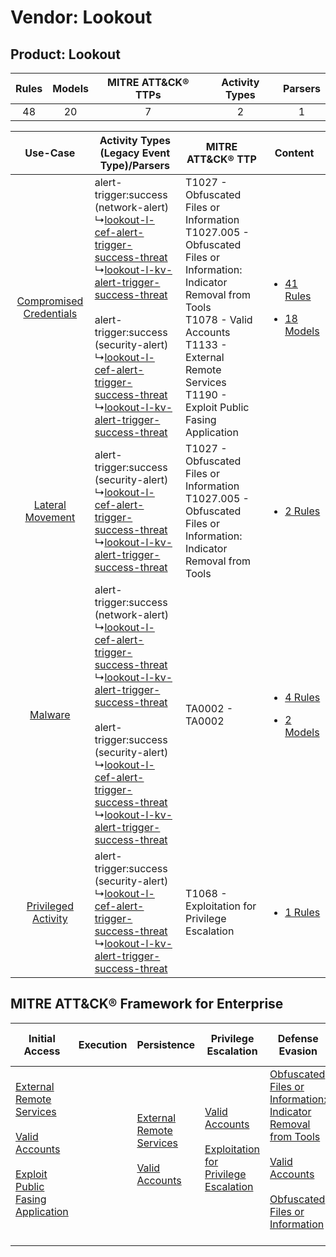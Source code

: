 Vendor: Lookout
===============
Product: Lookout
----------------
| Rules | Models | MITRE ATT&CK® TTPs | Activity Types | Parsers |
|:-----:|:------:|:------------------:|:--------------:|:-------:|
|  48   |   20   |         7          |       2        |    1    |

|    Use-Case    | Activity Types (Legacy Event Type)/Parsers    | MITRE ATT&CK® TTP    | Content    |
|:----:| ---- | ---- | ---- |
| [Compromised Credentials](../../../UseCases/uc_compromised_credentials.md) |  alert-trigger:success (network-alert)<br> ↳[lookout-l-cef-alert-trigger-success-threat](Ps/pC_lookoutlcefalerttriggersuccessthreat.md)<br> ↳[lookout-l-kv-alert-trigger-success-threat](Ps/pC_lookoutlkvalerttriggersuccessthreat.md)<br><br> alert-trigger:success (security-alert)<br> ↳[lookout-l-cef-alert-trigger-success-threat](Ps/pC_lookoutlcefalerttriggersuccessthreat.md)<br> ↳[lookout-l-kv-alert-trigger-success-threat](Ps/pC_lookoutlkvalerttriggersuccessthreat.md)<br> | T1027 - Obfuscated Files or Information<br>T1027.005 - Obfuscated Files or Information: Indicator Removal from Tools<br>T1078 - Valid Accounts<br>T1133 - External Remote Services<br>T1190 - Exploit Public Fasing Application<br> | [<ul><li>41 Rules</li></ul><ul><li>18 Models</li></ul>](RM/r_m_lookout_lookout_Compromised_Credentials.md) |
|        [Lateral Movement](../../../UseCases/uc_lateral_movement.md)        |  alert-trigger:success (security-alert)<br> ↳[lookout-l-cef-alert-trigger-success-threat](Ps/pC_lookoutlcefalerttriggersuccessthreat.md)<br> ↳[lookout-l-kv-alert-trigger-success-threat](Ps/pC_lookoutlkvalerttriggersuccessthreat.md)<br>    | T1027 - Obfuscated Files or Information<br>T1027.005 - Obfuscated Files or Information: Indicator Removal from Tools<br>    | [<ul><li>2 Rules</li></ul>](RM/r_m_lookout_lookout_Lateral_Movement.md)    |
|    [Malware](../../../UseCases/uc_malware.md)    |  alert-trigger:success (network-alert)<br> ↳[lookout-l-cef-alert-trigger-success-threat](Ps/pC_lookoutlcefalerttriggersuccessthreat.md)<br> ↳[lookout-l-kv-alert-trigger-success-threat](Ps/pC_lookoutlkvalerttriggersuccessthreat.md)<br><br> alert-trigger:success (security-alert)<br> ↳[lookout-l-cef-alert-trigger-success-threat](Ps/pC_lookoutlcefalerttriggersuccessthreat.md)<br> ↳[lookout-l-kv-alert-trigger-success-threat](Ps/pC_lookoutlkvalerttriggersuccessthreat.md)<br> | TA0002 - TA0002<br>    | [<ul><li>4 Rules</li></ul><ul><li>2 Models</li></ul>](RM/r_m_lookout_lookout_Malware.md)    |
|     [Privileged Activity](../../../UseCases/uc_privileged_activity.md)     |  alert-trigger:success (security-alert)<br> ↳[lookout-l-cef-alert-trigger-success-threat](Ps/pC_lookoutlcefalerttriggersuccessthreat.md)<br> ↳[lookout-l-kv-alert-trigger-success-threat](Ps/pC_lookoutlkvalerttriggersuccessthreat.md)<br>    | T1068 - Exploitation for Privilege Escalation<br>    | [<ul><li>1 Rules</li></ul>](RM/r_m_lookout_lookout_Privileged_Activity.md)    |

MITRE ATT&CK® Framework for Enterprise
--------------------------------------
| Initial Access                                                                                                                                                                                                                         | Execution | Persistence                                                                                                                                      | Privilege Escalation                                                                                                                                          | Defense Evasion                                                                                                                                                                                                                                                               | Credential Access | Discovery | Lateral Movement | Collection | Command and Control | Exfiltration | Impact |
| -------------------------------------------------------------------------------------------------------------------------------------------------------------------------------------------------------------------------------------- | --------- | ------------------------------------------------------------------------------------------------------------------------------------------------ | ------------------------------------------------------------------------------------------------------------------------------------------------------------- | ----------------------------------------------------------------------------------------------------------------------------------------------------------------------------------------------------------------------------------------------------------------------------- | ----------------- | --------- | ---------------- | ---------- | ------------------- | ------------ | ------ |
| [External Remote Services](https://attack.mitre.org/techniques/T1133)<br><br>[Valid Accounts](https://attack.mitre.org/techniques/T1078)<br><br>[Exploit Public Fasing Application](https://attack.mitre.org/techniques/T1190)<br><br> |           | [External Remote Services](https://attack.mitre.org/techniques/T1133)<br><br>[Valid Accounts](https://attack.mitre.org/techniques/T1078)<br><br> | [Valid Accounts](https://attack.mitre.org/techniques/T1078)<br><br>[Exploitation for Privilege Escalation](https://attack.mitre.org/techniques/T1068)<br><br> | [Obfuscated Files or Information: Indicator Removal from Tools](https://attack.mitre.org/techniques/T1027/005)<br><br>[Valid Accounts](https://attack.mitre.org/techniques/T1078)<br><br>[Obfuscated Files or Information](https://attack.mitre.org/techniques/T1027)<br><br> |                   |           |                  |            |                     |              |        |
